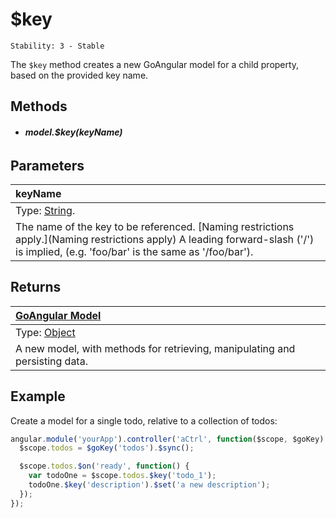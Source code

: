 # $key

```
Stability: 3 - Stable
```

The `$key` method creates a new GoAngular model for a child property, based on the
provided key name.

## Methods

- ###### **model.$key(keyName)**

## Parameters

| keyName |
|:---|
| Type: [String](https://developer.mozilla.org/en-US/docs/Web/JavaScript/Reference/Global_Objects/String). |
| The name of the key to be referenced. [Naming restrictions apply.](Naming restrictions apply) A leading forward-slash ('/') is implied, (e.g. 'foo/bar' is the same as '/foo/bar'). |

## Returns

| [GoAngular Model](./index.md) |
| :--|
| Type: [Object](https://developer.mozilla.org/en-US/docs/Web/JavaScript/Reference/Global_Objects/Object) |
| A new model, with methods for retrieving, manipulating and persisting data. |

## Example

Create a model for a single todo, relative to a collection of todos:

```js
angular.module('yourApp').controller('aCtrl', function($scope, $goKey) {
  $scope.todos = $goKey('todos').$sync();

  $scope.todos.$on('ready', function() {
    var todoOne = $scope.todos.$key('todo_1');
    todoOne.$key('description').$set('a new description');
  });
});
```
